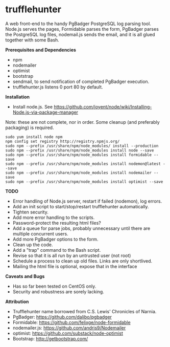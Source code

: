 trufflehunter
=============

A web front-end to the handy PgBadger PostgreSQL log parsing tool.
Node.js serves the pages, Formidable parses the form, PgBadger parses the PostgreSQL log files, nodemail.js sends the email, and it is all glued together with some Bash.


**Prerequisites and Dependencies**
- npm
- nodemailer
- optimist
- bootstrap
- sendmail, to send notification of completed PgBadger execution.
- trufflehunter.js listens 0 port 80 by default.


**Installation**

- Install node.js. See https://github.com/joyent/node/wiki/Installing-Node.js-via-package-manager


Note: these are not complete, nor in order. Some cleanup (and preferably packaging) is required.

    sudo yum install node npm
    npm config set registry http://registry.npmjs.org/
    sudo npm --prefix /usr/share/npm/node_modules/ install --production
    sudo npm --prefix /usr/share/npm/node_modules install node --save
    sudo npm --prefix /usr/share/npm/node_modules install formidable --save
    sudo npm --prefix /usr/share/npm/node_modules install nodemon@latest --save
    sudo npm --prefix /usr/share/npm/node_modules install nodemailer --save
    sudo npm --prefix /usr/share/npm/node_modules install optimist --save



**TODO**
- Error handling of Node.js server, restart if failed (nodemon), log errors.
- Add an init script to start/stop/restart trufflehunter automatically.
- Tighten security.
- Add more error handling to the scripts.
- Password-protect the resulting html files?
- Add a queue for parse jobs, probably unnecessary until there are multiple concurrent users.
- Add more PgBadger options to the form.
- Clean up the code.
- Add a "trap" command to the Bash script.
- Revise so that it is all run by an untrusted user (not root)
- Schedule a process to clean up old files. Links are only shortlived.
- Mailing the html file is optional, expose that in the interface


**Caveats and Bugs**
- Has so far been tested on CentOS only.
- Security and robustness are sorely lacking.


**Attribution**
- Trufflehunter name borrowed from C.S. Lewis' Chronicles of Narnia.
- PgBadger: https://github.com/dalibo/pgbadger
- Formidable: https://github.com/felixge/node-formidable
- nodemailer.js: https://github.com/andris9/Nodemailer
- optimist: https://github.com/substack/node-optimist
- Bootstrap: http://getbootstrap.com/
